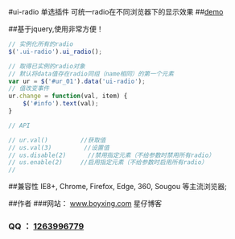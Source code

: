 #ui-radio 单选插件
可统一radio在不同浏览器下的显示效果
##[demo](http://wangxing218.github.io/ui-radio/test/demo.html)

##基于jquery,使用非常方便！
```javascript
// 实例化所有的radio
$('.ui-radio').ui_radio();

// 取得已实例的radio对象
// 默认将data值存在radio同组（name相同）的第一个元素
var ur = $('#ur_01').data('ui-radio');
// 值改变事件
ur.change = function(val, item) {
    $('#info').text(val);
}

// API

// ur.val()         //获取值
// us.val(3)         //设置值
// us.disable(2)      //禁用指定元素（不给参数时禁用所有radio）
// us.enable(2)     //启用指定元素（不给参数时启用所有radio）
//
```
##兼容性
IE8+, Chrome, Firefox, Edge, 360, Sougou 等主流浏览器;

##作者
###网站： <a href="http://www.boyxing.com/" target="_blank">www.boyxing.com 星仔博客</a>
### QQ ： <a href="http://wpa.qq.com/msgrd?v=3&uin=1263996779&site=qq&menu=yes" target="_blank">1263996779</a>



